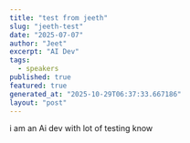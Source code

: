 ```yaml
---
title: "test from jeeth"
slug: "jeeth-test"
date: "2025-07-07"
author: "Jeet"
excerpt: "AI Dev"
tags:
  - speakers
published: true
featured: true
generated_at: "2025-10-29T06:37:33.667186"
layout: "post"
---
```


i am an Ai dev with lot of testing know